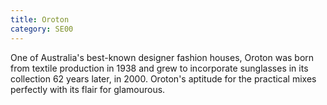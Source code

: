 ```yaml
---
title: Oroton
category: SE00
---
```

One of Australia's best-known designer fashion houses, Oroton was born from textile production in 1938 and grew to incorporate sunglasses in its collection 62 years later, in 2000. Oroton's aptitude for the practical mixes perfectly with its flair for glamourous.